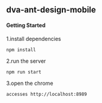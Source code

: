 ## dva-ant-design-mobile


#### Getting Started
1.install dependencies
```
npm install
```

2.run the server 
```
npm run start
```

3.open the chrome  
```
accesses http://localhost:8989
```

